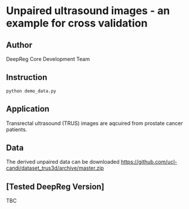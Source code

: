 # Unpaired ultrasound images - an example for cross validation

## Author

DeepReg Core Development Team

## Instruction

`python demo_data.py`

## Application

Transrectal ultrasound (TRUS) images are aqcuired from prostate cancer patients.

## Data

The derived unpaired data can be downloaded
https://github.com/ucl-candi/dataset_trus3d/archive/master.zip

## [Tested DeepReg Version]

TBC
